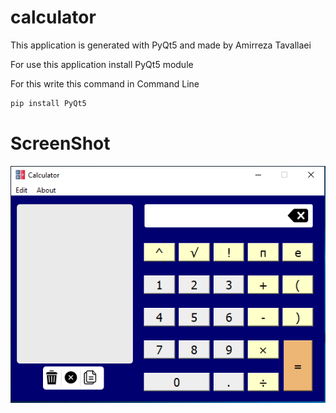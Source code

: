 # calculator

This application is generated with PyQt5 and made by Amirreza Tavallaei

For use this application install PyQt5 module

For this write this command in Command Line

```bash
pip install PyQt5 
```

# ScreenShot

<img src="media/screen.PNG"></img>
